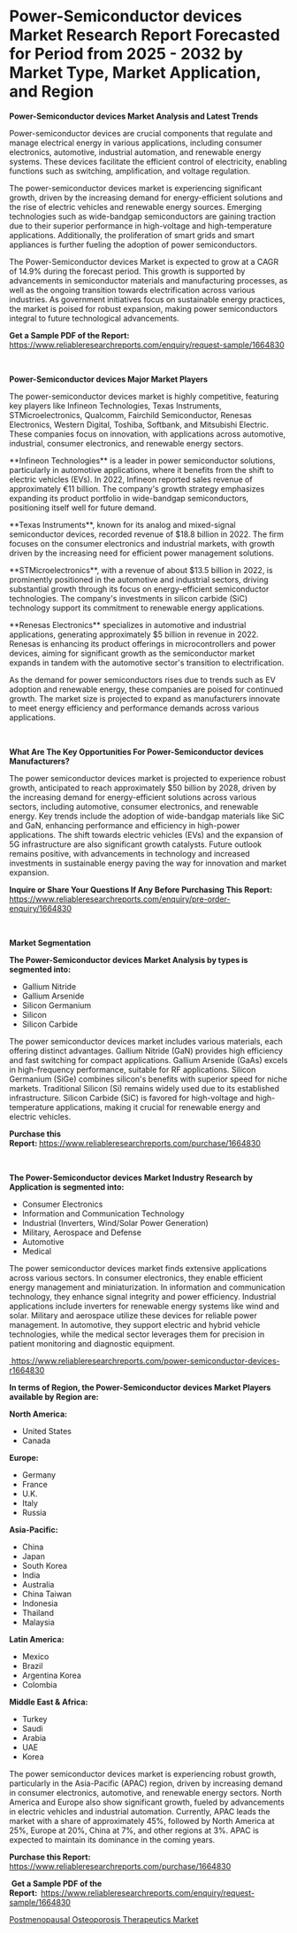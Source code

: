 <p><h1>Power-Semiconductor devices Market Research Report Forecasted for Period from 2025 -  2032 by Market Type, Market Application, and Region</h1></p><p><strong>Power-Semiconductor devices Market Analysis and Latest Trends</strong></p>
<p><p>Power-semiconductor devices are crucial components that regulate and manage electrical energy in various applications, including consumer electronics, automotive, industrial automation, and renewable energy systems. These devices facilitate the efficient control of electricity, enabling functions such as switching, amplification, and voltage regulation.</p><p>The power-semiconductor devices market is experiencing significant growth, driven by the increasing demand for energy-efficient solutions and the rise of electric vehicles and renewable energy sources. Emerging technologies such as wide-bandgap semiconductors are gaining traction due to their superior performance in high-voltage and high-temperature applications. Additionally, the proliferation of smart grids and smart appliances is further fueling the adoption of power semiconductors.</p><p>The Power-Semiconductor devices Market is expected to grow at a CAGR of 14.9% during the forecast period. This growth is supported by advancements in semiconductor materials and manufacturing processes, as well as the ongoing transition towards electrification across various industries. As government initiatives focus on sustainable energy practices, the market is poised for robust expansion, making power semiconductors integral to future technological advancements.</p></p>
<p><strong>Get a Sample PDF of the Report:&nbsp;</strong> <a href="https://www.reliableresearchreports.com/enquiry/request-sample/1664830?utm_campaign=2273&utm_medium=2&utm_source=Github&utm_content=ia&utm_term=23032025&utm_id=power-semiconductor-devices">https://www.reliableresearchreports.com/enquiry/request-sample/1664830</a></p>
<p>&nbsp;</p>
<p><strong>Power-Semiconductor devices Major Market Players</strong></p>
<p><p>The power-semiconductor devices market is highly competitive, featuring key players like Infineon Technologies, Texas Instruments, STMicroelectronics, Qualcomm, Fairchild Semiconductor, Renesas Electronics, Western Digital, Toshiba, Softbank, and Mitsubishi Electric. These companies focus on innovation, with applications across automotive, industrial, consumer electronics, and renewable energy sectors.</p><p>**Infineon Technologies** is a leader in power semiconductor solutions, particularly in automotive applications, where it benefits from the shift to electric vehicles (EVs). In 2022, Infineon reported sales revenue of approximately €11 billion. The company's growth strategy emphasizes expanding its product portfolio in wide-bandgap semiconductors, positioning itself well for future demand.</p><p>**Texas Instruments**, known for its analog and mixed-signal semiconductor devices, recorded revenue of $18.8 billion in 2022. The firm focuses on the consumer electronics and industrial markets, with growth driven by the increasing need for efficient power management solutions.</p><p>**STMicroelectronics**, with a revenue of about $13.5 billion in 2022, is prominently positioned in the automotive and industrial sectors, driving substantial growth through its focus on energy-efficient semiconductor technologies. The company's investments in silicon carbide (SiC) technology support its commitment to renewable energy applications.</p><p>**Renesas Electronics** specializes in automotive and industrial applications, generating approximately $5 billion in revenue in 2022. Renesas is enhancing its product offerings in microcontrollers and power devices, aiming for significant growth as the semiconductor market expands in tandem with the automotive sector's transition to electrification.</p><p>As the demand for power semiconductors rises due to trends such as EV adoption and renewable energy, these companies are poised for continued growth. The market size is projected to expand as manufacturers innovate to meet energy efficiency and performance demands across various applications.</p></p>
<p>&nbsp;</p>
<p><strong>What Are The Key Opportunities For Power-Semiconductor devices Manufacturers?</strong></p>
<p><p>The power semiconductor devices market is projected to experience robust growth, anticipated to reach approximately $50 billion by 2028, driven by the increasing demand for energy-efficient solutions across various sectors, including automotive, consumer electronics, and renewable energy. Key trends include the adoption of wide-bandgap materials like SiC and GaN, enhancing performance and efficiency in high-power applications. The shift towards electric vehicles (EVs) and the expansion of 5G infrastructure are also significant growth catalysts. Future outlook remains positive, with advancements in technology and increased investments in sustainable energy paving the way for innovation and market expansion.</p></p>
<p><strong>Inquire or Share Your Questions If Any Before Purchasing This Report:</strong> <a href="https://www.reliableresearchreports.com/enquiry/pre-order-enquiry/1664830?utm_campaign=2273&utm_medium=2&utm_source=Github&utm_content=ia&utm_term=23032025&utm_id=power-semiconductor-devices">https://www.reliableresearchreports.com/enquiry/pre-order-enquiry/1664830</a></p>
<p>&nbsp;</p>
<p><strong>Market Segmentation</strong></p>
<p><strong>The Power-Semiconductor devices Market Analysis by types is segmented into:</strong></p>
<p><ul><li>Gallium Nitride</li><li>Gallium Arsenide</li><li>Silicon Germanium</li><li>Silicon</li><li>Silicon Carbide</li></ul></p>
<p><p>The power semiconductor devices market includes various materials, each offering distinct advantages. Gallium Nitride (GaN) provides high efficiency and fast switching for compact applications. Gallium Arsenide (GaAs) excels in high-frequency performance, suitable for RF applications. Silicon Germanium (SiGe) combines silicon's benefits with superior speed for niche markets. Traditional Silicon (Si) remains widely used due to its established infrastructure. Silicon Carbide (SiC) is favored for high-voltage and high-temperature applications, making it crucial for renewable energy and electric vehicles.</p></p>
<p><strong>Purchase this Report:&nbsp;</strong><a href="https://www.reliableresearchreports.com/purchase/1664830?utm_campaign=2273&utm_medium=2&utm_source=Github&utm_content=ia&utm_term=23032025&utm_id=power-semiconductor-devices">https://www.reliableresearchreports.com/purchase/1664830</a></p>
<p>&nbsp;</p>
<p><strong>The Power-Semiconductor devices Market Industry Research by Application is segmented into:</strong></p>
<p><ul><li>Consumer Electronics</li><li>Information and Communication Technology</li><li>Industrial (Inverters, Wind/Solar Power Generation)</li><li>Military, Aerospace and Defense</li><li>Automotive</li><li>Medical</li></ul></p>
<p><p>The power semiconductor devices market finds extensive applications across various sectors. In consumer electronics, they enable efficient energy management and miniaturization. In information and communication technology, they enhance signal integrity and power efficiency. Industrial applications include inverters for renewable energy systems like wind and solar. Military and aerospace utilize these devices for reliable power management. In automotive, they support electric and hybrid vehicle technologies, while the medical sector leverages them for precision in patient monitoring and diagnostic equipment.</p></p>
<p><a href="https://www.reliableresearchreports.com/power-semiconductor-devices-r1664830?utm_campaign=2273&utm_medium=2&utm_source=Github&utm_content=ia&utm_term=23032025&utm_id=power-semiconductor-devices">&nbsp;https://www.reliableresearchreports.com/power-semiconductor-devices-r1664830</a></p>
<p><strong>In terms of Region, the Power-Semiconductor devices Market Players available by Region are:</strong></p>
<p>
    <p> <strong> North America: </strong>
        <ul>
            <li>United States</li>
            <li>Canada</li>
        </ul>
        </p> 
    <p> <strong> Europe: </strong>
        <ul>
            <li>Germany</li>
            <li>France</li>
            <li>U.K.</li>
            <li>Italy</li>
            <li>Russia</li>
        </ul>
        </p> 
    <p> <strong> Asia-Pacific: </strong>
        <ul>
            <li>China</li>
            <li>Japan</li>
            <li>South Korea</li>
            <li>India</li>
            <li>Australia</li>
            <li>China Taiwan</li>
            <li>Indonesia</li>
            <li>Thailand</li>
            <li>Malaysia</li>
        </ul>
        </p> 
    <p> <strong> Latin America: </strong>
        <ul>
            <li>Mexico</li>
            <li>Brazil</li>
            <li>Argentina Korea</li>
            <li>Colombia</li>
        </ul>
        </p> 
    <p> <strong> Middle East & Africa: </strong>
        <ul>
            <li>Turkey</li>
            <li>Saudi</li>
            <li>Arabia</li>
            <li>UAE</li>
            <li>Korea</li>
        </ul>
    </p>
    </p>
<p><p>The power semiconductor devices market is experiencing robust growth, particularly in the Asia-Pacific (APAC) region, driven by increasing demand in consumer electronics, automotive, and renewable energy sectors. North America and Europe also show significant growth, fueled by advancements in electric vehicles and industrial automation. Currently, APAC leads the market with a share of approximately 45%, followed by North America at 25%, Europe at 20%, China at 7%, and other regions at 3%. APAC is expected to maintain its dominance in the coming years.</p></p>
<p><strong>Purchase this Report: </strong><a href="https://www.reliableresearchreports.com/purchase/1664830?utm_campaign=2273&utm_medium=2&utm_source=Github&utm_content=ia&utm_term=23032025&utm_id=power-semiconductor-devices">https://www.reliableresearchreports.com/purchase/1664830</a></p>
<p>&nbsp;<strong>Get a Sample PDF of the Report:&nbsp;&nbsp;</strong><a href="https://www.reliableresearchreports.com/enquiry/request-sample/1664830?utm_campaign=2273&utm_medium=2&utm_source=Github&utm_content=ia&utm_term=23032025&utm_id=power-semiconductor-devices">https://www.reliableresearchreports.com/enquiry/request-sample/1664830</a></p>
<p><strong></strong></p>
<p><p><a href="https://github.com/tambraunrue691969/Market-Research-Report-List-1/blob/main/postmenopausal-osteoporosis-therapeutics-market.md?utm_campaign=2273&utm_medium=2&utm_source=Github&utm_content=ia&utm_term=23032025&utm_id=power-semiconductor-devices">Postmenopausal Osteoporosis Therapeutics Market</a></p></p>